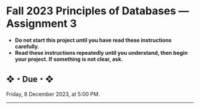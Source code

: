 # Fall 2023 Principles of Databases — Assignment 3

* **Do not start this project until you have read these instructions carefully.**
* **Read these instructions repeatedly until you understand, then begin your project. If something is not clear, ask.**
## ❖・Due・❖

Friday, 8 December 2023, at 5:00 PM.

---
